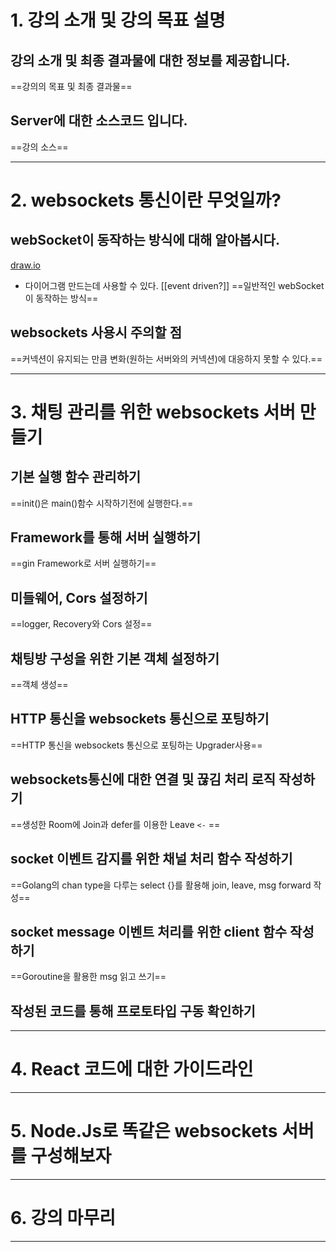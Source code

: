 # 1. 강의 소개 및 강의 목표 설명
## 강의 소개 및 최종 결과물에 대한 정보를 제공합니다.
==강의의 목표 및 최종 결과물==
## Server에 대한 소스코드 입니다.
==강의 소스==
****
# 2. websockets 통신이란 무엇일까?
## webSocket이 동작하는 방식에 대해 알아봅시다.
[draw.io](draw.io)
- 다이어그램 만드는데 사용할 수 있다.
[[event driven?]]
==일반적인 webSocket이 동작하는 방식==
## websockets 사용시 주의할 점
==커넥션이 유지되는 만큼 변화(원하는 서버와의 커넥션)에 대응하지 못할 수 있다.==
****
# 3. 채팅 관리를 위한 websockets 서버 만들기
## 기본 실행 함수 관리하기
==init()은 main()함수 시작하기전에 실행한다.==
## Framework를 통해 서버 실행하기
==gin Framework로 서버 실행하기==
## 미들웨어, Cors 설정하기
==logger, Recovery와 Cors 설정==
## 채팅방 구성을 위한 기본 객체 설정하기
==객체 생성==
## HTTP 통신을 websockets 통신으로 포팅하기
==HTTP 통신을 websockets 통신으로 포팅하는 Upgrader사용==
## websockets통신에 대한 연결 및 끊김 처리 로직 작성하기
==생성한 Room에 Join과 defer를 이용한 Leave `<-` ==
## socket 이벤트 감지를 위한 채널 처리 함수 작성하기
==Golang의 chan type을 다루는 select {}를 활용해 join, leave, msg forward 작성==
## socket message 이벤트 처리를 위한 client 함수 작성하기
==Goroutine을 활용한 msg 읽고 쓰기==
## 작성된 코드를 통해 프로토타입 구동 확인하기

****

# 4. React 코드에 대한 가이드라인

****

# 5. Node.Js로 똑같은 websockets 서버를 구성해보자

****

# 6. 강의 마무리

****
